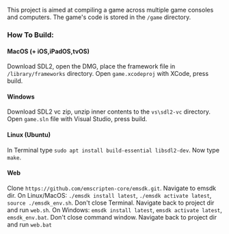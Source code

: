 This project is aimed at compiling a game across multiple game consoles and computers. The game's code is stored in the `/game` directory.

### How To Build:

#### MacOS (+ iOS,iPadOS,tvOS)
Download SDL2, open the DMG, place the framework file in `/library/frameworks` directory. Open `game.xcodeproj` with XCode, press build.

#### Windows
Download SDL2 vc zip, unzip inner contents to the `vs\sdl2-vc` directory. Open `game.sln` file with Visual Studio, press build.

#### Linux (Ubuntu)
In Terminal type `sudo apt install build-essential libsdl2-dev`. Now type `make`.

#### Web
Clone `https://github.com/emscripten-core/emsdk.git`. Navigate to emsdk dir. On Linux/MacOS: `./emsdk install latest`, `./emsdk activate latest`, `source ./emsdk_env.sh`. Don't close Terminal. Navigate back to project dir and run `web.sh`. On Windows: `emsdk install latest`, `emsdk activate latest`, `emsdk_env.bat`. Don't close command window. Navigate back to project dir and run `web.bat`